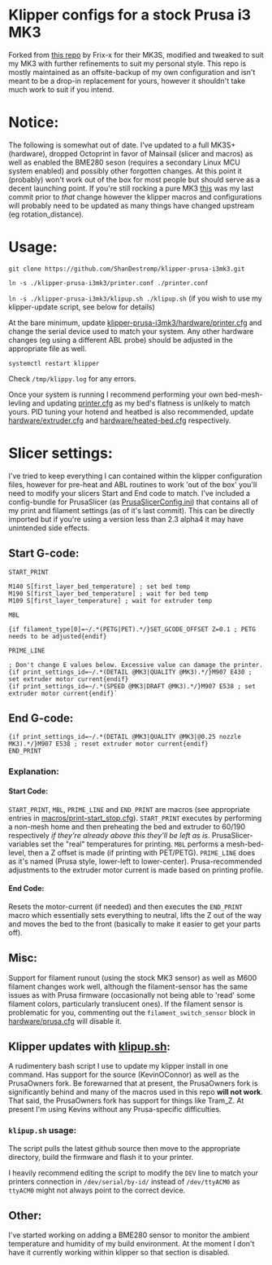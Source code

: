 # Klipper configs for a stock Prusa i3 MK3

Forked from [this repo](https://github.com/Frix-x/klipper-prusa-i3mk3s) by Frix-x for their MK3S, modified and tweaked to suit my MK3 with further refinements to suit my personal style.  This repo is mostly maintained as an offsite-backup of my own configuration and isn't meant to be a drop-in replacement for yours, however it shouldn't take much work to suit if you intend.

# Notice:
The following is somewhat out of date.  I've updated to a full MK3S+ (hardware), dropped Octoprint in favor of Mainsail (slicer and macros) as well as enabled the BME280 seson (requires a secondary Linux MCU system enabled) and possibly other forgotten changes.  At this point it (probably) won't work out of the box for most people but should serve as a decent launching point.  If you're still rocking a pure MK3 [this](https://github.com/ShanDestromp/klipper-prusa-i3mk3/releases/tag/MK3_Last) was my last commit prior to *that* change however the klipper macros and configurations will probably need to be updated as many things have changed upstream (eg rotation_distance).

# Usage:

`git clone https://github.com/ShanDestromp/klipper-prusa-i3mk3.git`

`ln -s ./klipper-prusa-i3mk3/printer.conf ./printer.conf`

`ln -s ./klipper-prusa-i3mk3/klipup.sh ./klipup.sh` (if you wish to use my klipper-update script, see below for details)

At the bare minimum, update [klipper-prusa-i3mk3/hardware/printer.cfg](https://github.com/ShanDestromp/klipper-prusa-i3mk3/blob/main/hardware/printer.cfg) and change the serial device used to match your system.  Any other hardware changes (eg using a different ABL probe) should be adjusted in the appropriate file as well.

`systemctl restart klipper`

Check `/tmp/klippy.log` for any errors.

Once your system is running I recommend performing your own bed-mesh-levling and updating [printer.cfg](https://github.com/ShanDestromp/klipper-prusa-i3mk3/blob/main/printer.cfg) as my bed's flatness is unlikely to match yours.  PID tuning your hotend and heatbed is also recommended, update [hardware/extruder.cfg](https://github.com/ShanDestromp/klipper-prusa-i3mk3/blob/main/hardware/extruder.cfg) and [hardware/heated-bed.cfg](https://github.com/ShanDestromp/klipper-prusa-i3mk3/blob/main/hardware/heated-bed.cfg) respectively.

# Slicer settings:

I've tried to keep everything I can contained within the klipper configuration files, however for pre-heat and ABL routines to work 'out of the box' you'll need to modify your slicers Start and End code to match.  I've included a config-bundle for PrusaSlicer (as [PrusaSlicerConfig.ini](https://github.com/ShanDestromp/klipper-prusa-i3mk3/blob/main/PrusaSlicerConfig.ini)) that contains all of my print and filament settings (as of it's last commit).  This can be directly imported but if you're using a version less than 2.3 alpha4 it may have unintended side effects.

## Start G-code:
  ````
START_PRINT

M140 S[first_layer_bed_temperature] ; set bed temp
M190 S[first_layer_bed_temperature] ; wait for bed temp
M109 S[first_layer_temperature] ; wait for extruder temp

MBL

{if filament_type[0]=~/.*(PETG|PET).*/}SET_GCODE_OFFSET Z=0.1 ; PETG needs to be adjusted{endif}

PRIME_LINE

; Don't change E values below. Excessive value can damage the printer.
{if print_settings_id=~/.*(DETAIL @MK3|QUALITY @MK3).*/}M907 E430 ; set extruder motor current{endif}
{if print_settings_id=~/.*(SPEED @MK3|DRAFT @MK3).*/}M907 E538 ; set extruder motor current{endif}`
````

## End G-code:
````
{if print_settings_id=~/.*(DETAIL @MK3|QUALITY @MK3|@0.25 nozzle MK3).*/}M907 E538 ; reset extruder motor current{endif}
END_PRINT
````

### Explanation:

#### Start Code:
`START_PRINT`, `MBL`, `PRIME_LINE` and `END_PRINT` are macros (see appropriate entries in [macros/print-start_stop.cfg](https://github.com/ShanDestromp/klipper-prusa-i3mk3/blob/main/macros/print-start_stop.cfg)).  `START_PRINT` executes by performing a non-mesh home and then preheating the bed and extruder to 60/190 respectively *if they're already above this they'll be left as is*.  PrusaSlicer-variables set the "real" temperatures for printing.  `MBL` performs a mesh-bed-level, then a Z offset is made (if printing with PET/PETG).  `PRIME_LINE` does as it's named (Prusa style, lower-left to lower-center).  Prusa-recommended adjustments to the extruder motor current is made based on printing profile.

#### End Code:
Resets the motor-current (if needed) and then executes the `END_PRINT` macro which essentially sets everything to neutral, lifts the Z out of the way and moves the bed to the front (basically to make it easier to get your parts off).

## Misc:
Support for filament runout (using the stock MK3 sensor) as well as M600 filament changes work well, although the filament-sensor has the same issues as with Prusa firmware (occasionally not being able to 'read' some filament colors, particularly translucent ones).  If the filament sensor is problematic for you, commenting out the `filament_switch_sensor` block in [hardware/prusa.cfg](https://github.com/ShanDestromp/klipper-prusa-i3mk3/blob/main/hardware/prusa.cfg) will disable it.

## Klipper updates with [klipup.sh](https://github.com/ShanDestromp/klipper-prusa-i3mk3/blob/main/klipup.sh):
A rudimentery bash script I use to update my klipper install in one command.  Has support for the source (KevinOConnor) as well as the PrusaOwners fork.  Be forewarned that at present, the PrusaOwners fork is significantly behind and many of the macros used in this repo **will not work**.  That said, the PrusaOwners fork has support for things like Tram_Z.  At present I'm using Kevins without any Prusa-specific difficulties.

### `klipup.sh` usage:

The script pulls the latest github source then move to the appropriate directory, build the firmware and flash it to your printer.  

I heavily recommend editing the script to modify the `DEV` line to match your printers connection in `/dev/serial/by-id/` instead of `/dev/ttyACM0` as `ttyACM0` might not always point to the correct device.

## Other:
I've started working on adding a BME280 sensor to monitor the ambient temperature and humidity of my build environment.  At the moment I don't have it currently working within klipper so that section is disabled.
